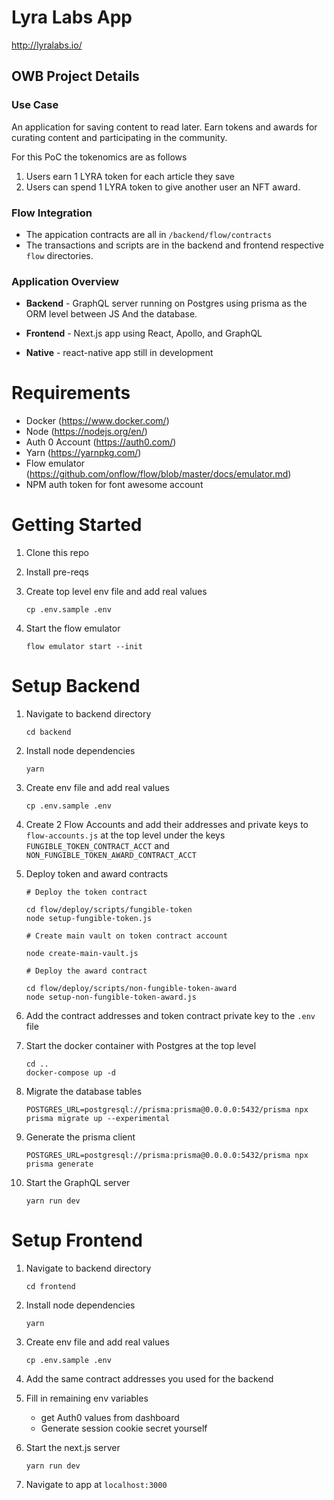 # Lyra Labs App

http://lyralabs.io/

## OWB Project Details

### Use Case

An application for saving content to read later. Earn tokens and awards for curating content and participating in the community.

For this PoC the tokenomics are as follows
1. Users earn 1 LYRA token for each article they save
2. Users can spend 1 LYRA token to give another user an NFT award.

### Flow Integration

- The appication contracts are all in `/backend/flow/contracts`
- The transactions and scripts are in the backend and frontend respective `flow` directories.

### Application Overview

- **Backend** - GraphQL server running on Postgres using prisma as the ORM level between JS And the database.

- **Frontend** - Next.js app using React, Apollo, and GraphQL

- **Native** - react-native app still in development

# Requirements

- Docker (https://www.docker.com/)
- Node (https://nodejs.org/en/)
- Auth 0 Account (https://auth0.com/)
- Yarn (https://yarnpkg.com/)
- Flow emulator (https://github.com/onflow/flow/blob/master/docs/emulator.md)
- NPM auth token for font awesome account

# Getting Started

1. Clone this repo
2. Install pre-reqs
3. Create top level env file and add real values

    ```
    cp .env.sample .env
    ```

4. Start the flow emulator
    ```
    flow emulator start --init
    ```
# Setup Backend

1. Navigate to backend directory

    ```
    cd backend
    ```

2. Install node dependencies

    
    ```
    yarn
    ```

3. Create env file and add real values

    ```
    cp .env.sample .env
    ```

4. Create 2 Flow Accounts and add their addresses and private keys to `flow-accounts.js` at the top level under the keys `FUNGIBLE_TOKEN_CONTRACT_ACCT` and `NON_FUNGIBLE_TOKEN_AWARD_CONTRACT_ACCT`

4. Deploy token and award contracts
   
   ```
   # Deploy the token contract
   
   cd flow/deploy/scripts/fungible-token
   node setup-fungible-token.js

   # Create main vault on token contract account
   
   node create-main-vault.js

   # Deploy the award contract
   
   cd flow/deploy/scripts/non-fungible-token-award
   node setup-non-fungible-token-award.js

   ```

5.  Add the contract addresses and token contract private key to the `.env` file

6. Start the docker container with Postgres at the top level

    ```
    cd ..
    docker-compose up -d
    ```

7. Migrate the database tables

    ```
    POSTGRES_URL=postgresql://prisma:prisma@0.0.0.0:5432/prisma npx  prisma migrate up --experimental
    ```

8. Generate the prisma client

    ```
    POSTGRES_URL=postgresql://prisma:prisma@0.0.0.0:5432/prisma npx prisma generate
    ```

9. Start the GraphQL server

    ```
    yarn run dev
    ```

# Setup Frontend

1. Navigate to backend directory

    ```
    cd frontend
    ```

2. Install node dependencies

    
    ```
    yarn
    ```

3. Create env file and add real values

    ```
    cp .env.sample .env
    ```

4. Add the same contract addresses you used for the backend

5. Fill in remaining env variables
    - get Auth0 values from dashboard
    - Generate session cookie secret yourself

6. Start the next.js server

    ```
    yarn run dev
    ```

7. Navigate to app at `localhost:3000`
